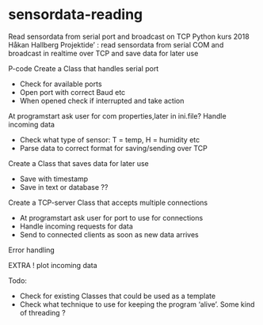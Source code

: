 # sensordata-reading
Read sensordata from serial port and broadcast on TCP
Python kurs 2018
Håkan Hallberg
Projektide’ : read sensordata from serial COM and broadcast in realtime over TCP and save data for later use

P-code
Create a Class that handles serial port
-	Check for available ports
-	Open port with correct Baud etc
-	When opened check if interrupted and take action

At programstart ask user for com properties,later in ini.file?
Handle incoming data

-	Check what type of sensor: T = temp, H = humidity etc
-	Parse data to correct format for saving/sending over TCP

Create a Class that saves data for later use

-	Save with timestamp
-	Save in text or database ??

Create a TCP-server Class that accepts multiple connections

-	At programstart ask user for port to use for connections
-	Handle incoming requests for data
-	Send to connected clients as soon as new data arrives

Error handling

EXTRA ! plot incoming data

Todo:
-	Check for existing Classes that could be used as a template
-	Check what technique to use for keeping the program ‘alive’. Some kind of threading ?


